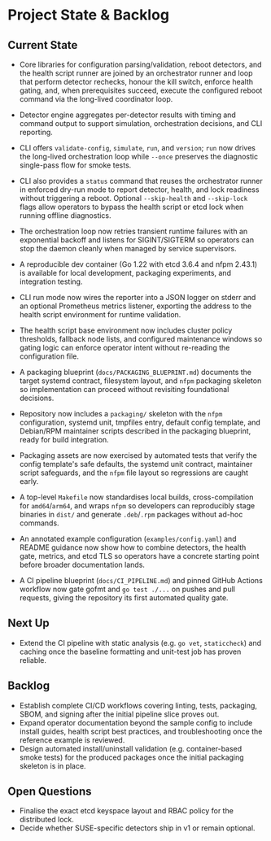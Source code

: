# Project State & Backlog

## Current State
- Core libraries for configuration parsing/validation, reboot detectors, and the
  health script runner are joined by an orchestrator runner and loop that perform
  detector rechecks, honour the kill switch, enforce health gating, and, when
  prerequisites succeed, execute the configured reboot command via the long-lived
  coordinator loop.
- Detector engine aggregates per-detector results with timing and command output
  to support simulation, orchestration decisions, and CLI reporting.
- CLI offers `validate-config`, `simulate`, `run`, and `version`; `run` now drives
  the long-lived orchestration loop while `--once` preserves the diagnostic
  single-pass flow for smoke tests.
- CLI also provides a `status` command that reuses the orchestrator runner in
  enforced dry-run mode to report detector, health, and lock readiness without
  triggering a reboot.  Optional `--skip-health` and `--skip-lock` flags allow
  operators to bypass the health script or etcd lock when running offline
  diagnostics.
- The orchestration loop now retries transient runtime failures with an
  exponential backoff and listens for SIGINT/SIGTERM so operators can stop the
  daemon cleanly when managed by service supervisors.
- A reproducible dev container (Go 1.22 with etcd 3.6.4 and nfpm 2.43.1) is
  available for local development, packaging experiments, and integration
  testing.
- CLI run mode now wires the reporter into a JSON logger on stderr and an
  optional Prometheus metrics listener, exporting the address to the health
  script environment for runtime validation.
- The health script base environment now includes cluster policy thresholds,
  fallback node lists, and configured maintenance windows so gating logic can
  enforce operator intent without re-reading the configuration file.
- A packaging blueprint (`docs/PACKAGING_BLUEPRINT.md`) documents the target
  systemd contract, filesystem layout, and `nfpm` packaging skeleton so
  implementation can proceed without revisiting foundational decisions.
- Repository now includes a `packaging/` skeleton with the `nfpm` configuration,
  systemd unit, tmpfiles entry, default config template, and Debian/RPM
  maintainer scripts described in the packaging blueprint, ready for build
  integration.
- Packaging assets are now exercised by automated tests that verify the config
  template's safe defaults, the systemd unit contract, maintainer script
  safeguards, and the `nfpm` file layout so regressions are caught early.
- A top-level `Makefile` now standardises local builds, cross-compilation for
  `amd64`/`arm64`, and wraps `nfpm` so developers can reproducibly stage
  binaries in `dist/` and generate `.deb`/`.rpm` packages without ad-hoc
  commands.
- An annotated example configuration (`examples/config.yaml`) and README
  guidance now show how to combine detectors, the health gate, metrics, and
  etcd TLS so operators have a concrete starting point before broader
  documentation lands.

- A CI pipeline blueprint (`docs/CI_PIPELINE.md`) and pinned GitHub Actions
  workflow now gate gofmt and `go test ./...` on pushes and pull requests,
  giving the repository its first automated quality gate.

## Next Up
- Extend the CI pipeline with static analysis (e.g. `go vet`, `staticcheck`)
  and caching once the baseline formatting and unit-test job has proven
  reliable.

## Backlog
- Establish complete CI/CD workflows covering linting, tests, packaging, SBOM,
  and signing after the initial pipeline slice proves out.
- Expand operator documentation beyond the sample config to include install
  guides, health script best practices, and troubleshooting once the reference
  example is reviewed.
- Design automated install/uninstall validation (e.g. container-based smoke
  tests) for the produced packages once the initial packaging skeleton is in
  place.

## Open Questions
- Finalise the exact etcd keyspace layout and RBAC policy for the distributed lock.
- Decide whether SUSE-specific detectors ship in v1 or remain optional.
